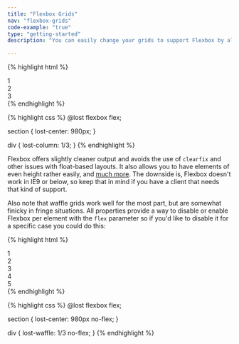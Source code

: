 ```yaml
---
title: "Flexbox Grids"
nav: "flexbox-grids"
code-example: "true"
type: "getting-started"
description: "You can easily change your grids to support Flexbox by altering the global at-rule variable `@lost flexbox` to `flex`. Once you do this, all grids throughout your site will use flexed elements. To make sure they are displayed as flexed elements, you need to wrap them in `lost-flex-container` or `lost-center` (which includes `lost-flex-container` by default)."

---
```


{% highlight html %}
<section>
  <div>1</div>
  <div>2</div>
  <div>3</div>
</section>
{% endhighlight %}

{% highlight css %}
@lost flexbox flex;

section {
  lost-center: 980px;
}

div {
  lost-column: 1/3;
}
{% endhighlight %}

Flexbox offers slightly cleaner output and avoids the use of `clearfix` and other issues with float-based layouts. It also allows you to have elements of even height rather easily, and [much more](https://github.com/philipwalton/flexbugs/issues/32#issuecomment-90789645). The downside is, Flexbox doesn't work in IE9 or below, so keep that in mind if you have a client that needs that kind of support.

Also note that waffle grids work well for the most part, but are somewhat finicky in fringe situations. All properties provide a way to disable or enable Flexbox per element with the `flex` parameter so if you'd like to disable it for a specific case you could do this:

{% highlight html %}
<section>
  <div>1</div>
  <div>2</div>
  <div>3</div>
  <div>4</div>
  <div>5</div>
</section>
{% endhighlight %}

{% highlight css %}
@lost flexbox flex;

section {
  lost-center: 980px no-flex;
}

div {
  lost-waffle: 1/3 no-flex;
}
{% endhighlight %}

